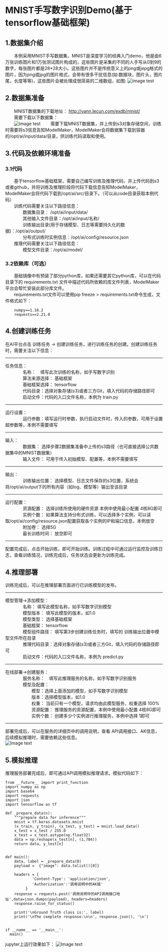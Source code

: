 # MNIST手写数字识别Demo(基于tensorflow基础框架)
## 1.数据集介绍  
　　本例采用MNIST手写数据集，MNIST是深度学习的经典入门demo，他是由6万张训练图片和1万张测试图片构成的，这些图片是采集的不同的人手写从0到9的数字，每张图片都是28*28大小。这些图片并不是传统意义上的png或jepg格式的图片，因为png或jpg的图片格式，会带有很多干扰信息(如:数据块，图片头，图片尾，长度等等)，这些图片会被处理成很简易的二维数组，如图:
  ![image test](https://raw.githubusercontent.com/AiModelMaker/ModelMaker/master/Use%20Machine%20Learning%20Frameworks%20with%20ModelMaker/tensorflow/demo%20MNIST/images/mnist.png)
## 2.数据集准备
　　MNIST数据集的下载地址： http://yann.lecun.com/exdb/mnist/  
　　需要下载以下数据集：  
　　![image test](https://raw.githubusercontent.com/AiModelMaker/ModelMaker/master/Use%20Machine%20Learning%20Frameworks%20with%20ModelMaker/tensorflow/demo%20MNIST/images/mnist-dataset.png)
　　需要下载MNIST数据集，并上传到s3对象存储空间，训练时需要将s3信息告知ModelMaker，ModelMaker会将数据集下载到容器的/opt/ai/input/data/目录，供训练代码读取和使用。  
## 3.代码及依赖环境准备
### 3.1代码
　　基于tensorflow基础框架，需要自己编写训练及推理代码，并上传代码到s3或者github，并将训练及推理阶段将代码下载信息告知ModelMaker，ModelMaker会将代码下载到/opt/ai/src/目录下。（可以从code目录获取本例代码）  
　　训练代码需要关注以下路径信息：  
　　　　数据集目录： /opt/ai/input/data/  
　　　　其他输入文件目录：/opt/ai/input/名称/  
　　　　训练输出目录(用于存储模型、日志等需要持久化的数据)：/opt/ai/output/  
　　　　分布式训练时实例信息：/opt/ai/config/resource.json  
　　推理代码需要关注以下路径信息：  
　　　　模型文件目录：/opt/ai/model/  
### 3.2依赖库（可选）
　　基础镜像中有预装了部分python库，如果还需要其它python库，可以在代码目录下的 requirements.txt 文件中描述代码所依赖的库文件列表，ModelMaker平台会帮忙安装此部分库文件。  
　　requirements.txt文件可以使用pip freeze > requirements.txt命令生成，文件格式如下：  

        numpy==1.16.2
        requests==2.21.0
## 4.创建训练任务
在AI平台点击 训练任务 -> 创建训练任务，进行训练任务的创建。创建训练任务时，需要关注以下信息：  
_ _ _
任务信息：  
　　　　名称：　填写此次训练的名称，如手写数字识别  
　　　　算法来源选择： 基础框架  
　　　　基础框架选择： tensorflow  
　　　　代码目录：选择对象存储(s3)或者三方Git，填入代码的存储路径即可  
　　　　启动文件：代码的入口文件名称，本例为 train.py  
_ _ _
运行设置：  
　　　　运行参数：填写运行时参数，执行启动文件时，传入的参数，可用于设置超参数等，本例不需要填写  
_ _ _
输入：  
　　　　数据集： 选择步骤2数据集准备中上传的s3路径（也可直接选择公共数据集中的MNIST数据集）  
　　　　输入文件： 可用于传入初始模型、配置等，本例不需要填写  
_ _ _
输出：  
　　　　训练输出位置： 选择模型、日志文件保存的s3位置，系统会将/opt/ai/output下的所有内容（如log、模型等）输出至该目录  
_ _ _
运行配置：  
　　　　资源配置： 选择训练所使用的硬件资源 本例中使用最小配置 4核8G即可  
　　　　实例个数： 如果算法支持分布式训练，可以选择多个实例，可以读取/opt/ai/config/resource.json配置获取各个实例的IP和端口信息，本例放空
　　　　附加卷： 选择5G  
　　　　最长训练时间： 放空即可  
_ _ _
配置完成后，点击开始训练，即可开始训练。训练过程中可通过运行监控及训练日志，查看训练情况，训练完成后，任务状态会更新为训练完成。  
## 4.推理部署
训练完成后，可以在推理部署页面进行已训练模型的发布。  
_ _ _
模型管理->添加模型：  
　　　　名称： 填写此模型名称，如手写数字识别模型  
　　　　模型版本： 填写此模型的版本，如1.0  
　　　　模型类型： 选择基础框架  
　　　　基础框架： tensorflow  
　　　　模型组件路径： 填写第3步创建训练任务时，填写的 训练输出位置中模型文件所在目录  
　　　　推理代码目录：选择对象存储(s3)或者三方Git，填入代码的存储路径即可  
　　　　启动文件：代码的入口文件名称，本例为 predict.py  
_ _ _
在线部署->创建服务：  
　　　　服务名称：　填写此推理服务的名称，如手写数字识别服务  
　　　　模型及配置：  
　　　　　　模型：选择上面添加的模型，如手写数字识别模型  
　　　　　　版本：选择模型版本，如1.0  
　　　　　　权重： 当前只有一个模型，请求均由此模型服务，权重选择 100%  
　　　　　　资源配置： 推理服务的资源配置，本例中使用最小配置 4核8G即可  
　　　　　　实例个数： 创建多少个实例进行推理服务，本例中选择 1即可  
_ _ _
部署完成后，可以在服务的详细页中的调用说明，查看 API调用接口、AK信息，后续模拟推理时，需要依赖这些信息。  
![Image text](https://raw.githubusercontent.com/AiModelMaker/ModelMaker/master/Use%20Machine%20Learning%20Frameworks%20with%20ModelMaker/tensorflow/demo%20MNIST/images/predict_info.png)
## 5.模拟推理
推理服务部署完成后，即可通过API调用模拟推理请求。模拟代码如下：  
```
from __future__ import print_function
import numpy as np
import base64
import requests
import json
import tensorflow as tf

def _prepare_data(n):
    """prepare data for inference"""
    mnist = tf.keras.datasets.mnist
    (x_train, y_train), (x_test, y_test) = mnist.load_data()
    x_test = x_test / 255.0
    x_test = x_test.astype(np.float32)
    data = np.reshape(x_test[n], (1,784))
    return data, y_test[n]


def main():
    data, label = _prepare_data(0)
    payload =  {"image": data.tolist()[0]}

    headers = {
            'Content-Type': 'application/json',
            'Authorization':'调用说明中的AK值'
         }
    response = requests.post('调用说明中的API调用接口地址',data=json.dumps(payload), headers=headers)
    response.raise_for_status()
    
    print('\nGround Truth class is:', label)   
    print('\nThe complete response:\n\n', response.json(), '\n')


if __name__ == '__main__':
  main()
```
jupyter上运行效果如下：
![Image text](https://raw.githubusercontent.com/AiModelMaker/ModelMaker/master/Use%20Machine%20Learning%20Frameworks%20with%20ModelMaker/tensorflow/demo%20MNIST/images/predict_request.png)
